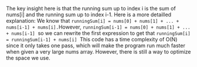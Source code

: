 The key insight here is that the running sum up to index i is the sum of nums[i] and the running sum up to index i-1. Here is a more detailled explanation:
We know that
`runningSum[i] = nums[0] + nums[1] + ... + nums[i-1] + nums[i].`
​
However,
​
`runningSum[i-1] = nums[0] + nums[1] + ... + nums[i-1]`
​
so we can rewrite the first expression to get that
​
`runningSum[i] = runningSum[i-1] + nums[i]`
​
This code has a time complexity of O(N) since it only takes one pass, which will make the program run much faster when given a very large nums array. However, there is still a way to optimize the space we use.